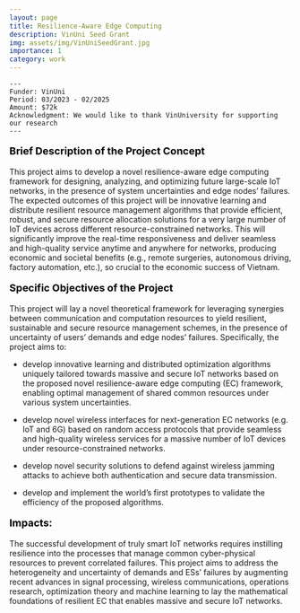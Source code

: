 ```yaml
---
layout: page
title: Resilience-Aware Edge Computing
description: VinUni Seed Grant
img: assets/img/VinUniSeedGrant.jpg
importance: 1
category: work
---
```


    ---
    Funder: VinUni
    Period: 03/2023 - 02/2025
    Amount: $72k
    Acknowledgment: We would like to thank VinUniversity for supporting our research
    ---
    

<p style="text-align: left; color: black; font-size:18px;font-weight:bold">Brief Description of the Project Concept</p> 
This project aims to develop a novel resilience-aware edge computing framework for designing, analyzing, and optimizing future large-scale IoT networks, in the presence of system uncertainties and edge nodes’ failures. The expected outcomes of this project will be innovative learning and distribute resilient resource management algorithms that provide efficient, robust, and secure resource allocation solutions for a very large number of IoT devices across different resource-constrained networks. This will significantly improve the real-time responsiveness and deliver seamless and high-quality service anytime and anywhere for networks, producing economic and societal benefits (e.g., remote surgeries, autonomous driving, factory automation, etc.), so crucial to the economic success of Vietnam.

<p style="text-align: left; color: black; font-size:18px;font-weight:bold">Specific Objectives of the Project</p> 
This project will lay a novel theoretical framework for leveraging synergies between communication and computation resources to yield resilient, sustainable and secure resource management schemes, in the presence of uncertainty of users’ demands and edge nodes’ failures. Specifically, the project 
aims to: 

* develop innovative learning and distributed optimization algorithms uniquely tailored towards massive and secure IoT networks based on the proposed novel resilience-aware edge computing (EC) framework, enabling optimal management of shared common resources under various system uncertainties.

* develop novel wireless interfaces for next-generation EC networks (e.g. IoT and 6G) based on random access protocols that provide seamless and high-quality wireless services for a massive number of IoT devices under resource-constrained networks.
  
* develop novel security solutions to defend against wireless jamming attacks to achieve both authentication and secure data transmission.

*  develop and implement the world’s first prototypes to validate the efficiency of the proposed 
algorithms.


<p style="text-align: left; color: black; font-size:18px;font-weight:bold">Impacts:</p> 
The successful development of truly smart IoT networks requires instilling resilience into the processes that manage common cyber-physical resources to prevent correlated failures. This project aims to address the heterogeneity and uncertainty of demands and ESs’ failures by augmenting recent advances in signal processing, wireless communications, operations research, optimization theory and machine learning to lay the mathematical foundations of resilient EC that enables massive and secure IoT networks.
